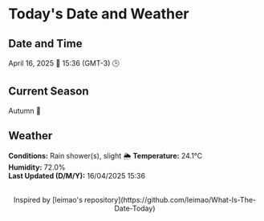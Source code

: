  # Today's Date and Weather
    
## Date and Time
April 16, 2025 📅
15:36 (GMT-3) 🕒

## Current Season
Autumn 🍂
## Weather 
**Conditions:** Rain shower(s), slight 🌦️
**Temperature:** 24.1°C  
**Humidity:** 72.0%  
**Last Updated (D/M/Y):** 16/04/2025 15:36

<br>
<div align="center">Inspired by [leimao's repository](https://github.com/leimao/What-Is-The-Date-Today)</div>
